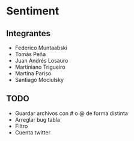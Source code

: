 # Sentiment

## Integrantes

- Federico Muntaabski
- Tomás Peña
- Juan Andrés Losauro
- Martiniano Trigueiro
- Martina Pariso
- Santiago Mociulsky

## TODO

- Guardar archivos con # o @ de forma distinta
- Arreglar bug tabla
- Filtro
- Cuenta twitter
